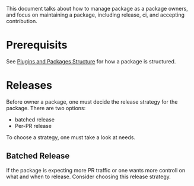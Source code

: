 This document talks about how to manage package as a package owners, and focus on
maintaining a package, including release, ci, and accepting contribution.

# Prerequisits

See [Plugins and Packages Structure](https://github.com/flutter/flutter/blob/master/docs/ecosystem/Plugins-and-Packages-repository-structure.md) for how a package is structured.

# Releases

Before owner a package, one must decide the release strategy for the package. There are two options:

- batched release
- Per-PR release

To choose a strategy, one must take a look at needs.

## Batched Release

If the package is expecting more PR traffic or one wants more controll on what and when to release. Consider choosing
this release strategy.

